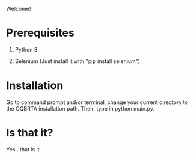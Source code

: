 Welcome!
# Prerequisites
1. Python 3

2. Selenium (Just install it with "pip install selenium")

# Installation
Go to command prompt and/or terminal, change your current directory to the OQBRTA installation path. Then, type in python main.py.
# Is that it?
Yes...that is it.
